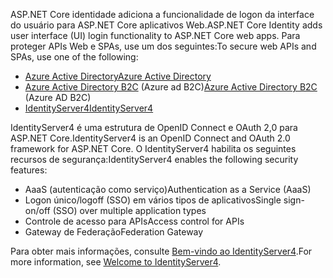 <span data-ttu-id="d6e5e-101">ASP.NET Core identidade adiciona a funcionalidade de logon da interface do usuário para ASP.NET Core aplicativos Web.</span><span class="sxs-lookup"><span data-stu-id="d6e5e-101">ASP.NET Core Identity adds user interface (UI) login functionality to ASP.NET Core web apps.</span></span> <span data-ttu-id="d6e5e-102">Para proteger APIs Web e SPAs, use um dos seguintes:</span><span class="sxs-lookup"><span data-stu-id="d6e5e-102">To secure web APIs and SPAs, use one of the following:</span></span>

* [<span data-ttu-id="d6e5e-103">Azure Active Directory</span><span class="sxs-lookup"><span data-stu-id="d6e5e-103">Azure Active Directory</span></span>](/azure/api-management/api-management-howto-protect-backend-with-aad)
* <span data-ttu-id="d6e5e-104">[Azure Active Directory B2C](/azure/active-directory-b2c/active-directory-b2c-custom-rest-api-netfw) (Azure ad B2C)</span><span class="sxs-lookup"><span data-stu-id="d6e5e-104">[Azure Active Directory B2C](/azure/active-directory-b2c/active-directory-b2c-custom-rest-api-netfw) (Azure AD B2C)</span></span>
* [<span data-ttu-id="d6e5e-105">IdentityServer4</span><span class="sxs-lookup"><span data-stu-id="d6e5e-105">IdentityServer4</span></span>](https://identityserver.io)

<span data-ttu-id="d6e5e-106">IdentityServer4 é uma estrutura de OpenID Connect e OAuth 2,0 para ASP.NET Core.</span><span class="sxs-lookup"><span data-stu-id="d6e5e-106">IdentityServer4 is an OpenID Connect and OAuth 2.0 framework for ASP.NET Core.</span></span> <span data-ttu-id="d6e5e-107">O IdentityServer4 habilita os seguintes recursos de segurança:</span><span class="sxs-lookup"><span data-stu-id="d6e5e-107">IdentityServer4 enables the following security features:</span></span>

* <span data-ttu-id="d6e5e-108">AaaS (autenticação como serviço)</span><span class="sxs-lookup"><span data-stu-id="d6e5e-108">Authentication as a Service (AaaS)</span></span>
* <span data-ttu-id="d6e5e-109">Logon único/logoff (SSO) em vários tipos de aplicativos</span><span class="sxs-lookup"><span data-stu-id="d6e5e-109">Single sign-on/off (SSO) over multiple application types</span></span>
* <span data-ttu-id="d6e5e-110">Controle de acesso para APIs</span><span class="sxs-lookup"><span data-stu-id="d6e5e-110">Access control for APIs</span></span>
* <span data-ttu-id="d6e5e-111">Gateway de Federação</span><span class="sxs-lookup"><span data-stu-id="d6e5e-111">Federation Gateway</span></span>

<span data-ttu-id="d6e5e-112">Para obter mais informações, consulte [Bem-vindo ao IdentityServer4](https://docs.identityserver.io/en/latest/index.html).</span><span class="sxs-lookup"><span data-stu-id="d6e5e-112">For more information, see [Welcome to IdentityServer4](https://docs.identityserver.io/en/latest/index.html).</span></span>

